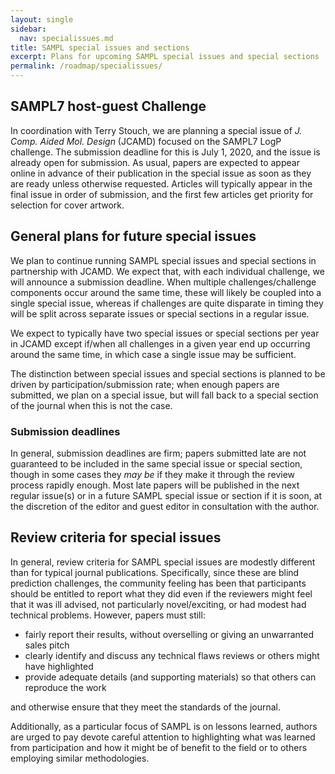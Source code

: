 ```yaml
---
layout: single
sidebar:
  nav: specialissues.md
title: SAMPL special issues and sections
excerpt: Plans for upcoming SAMPL special issues and special sections
permalink: /roadmap/specialissues/
---
```


## SAMPL7 host-guest Challenge

In coordination with Terry Stouch, we are planning a special issue of *J. Comp. Aided Mol. Design* (JCAMD) focused on the SAMPL7 LogP challenge.
The submission deadline for this is July 1, 2020, and the issue is already open for submission.
As usual, papers are expected to appear online in advance of their publication in the special issue as soon as they are ready unless otherwise requested.
Articles will typically appear in the final issue in order of submission, and the first few articles get priority for selection for cover artwork.

## General plans for future special issues

We plan to continue running SAMPL special issues and special sections in partnership with JCAMD. We expect that, with each individual challenge, we will announce a submission deadline.
When multiple challenges/challenge components occur around the same time, these will likely be coupled into a single special issue, whereas if challenges are quite disparate in timing they will be split across separate issues or special sections in a regular issue.

We expect to typically have two special issues or special sections per year in JCAMD except if/when all challenges in a given year end up occurring around the same time, in which case a single issue may be sufficient.

The distinction between special issues and special sections is planned to be driven by participation/submission rate; when enough papers are submitted, we plan on a special issue, but will fall back to a special section of the journal when this is not the case.

### Submission deadlines

In general, submission deadlines are firm; papers submitted late are not guaranteed to be included in the same special issue or special section, though in some cases they *may be* if they make it through the review process rapidly enough.
Most late papers will be published in the next regular issue(s) or in a future SAMPL special issue or section if it is soon, at the discretion of the editor and guest editor in consultation with the author.

## Review criteria for special issues

In general, review criteria for SAMPL special issues are modestly different than for typical journal publications. Specifically, since these are blind prediction challenges, the community feeling has been that participants should be entitled to report what they did even if the reviewers might feel that it was ill advised, not particularly novel/exciting, or had modest had technical problems. However, papers must still:
- fairly report their results, without overselling or giving an unwarranted sales pitch
- clearly identify and discuss any technical flaws reviews or others might have highlighted
- provide adequate details (and supporting materials) so that others can reproduce the work

and otherwise ensure that they meet the standards of the journal.

Additionally, as a particular focus of SAMPL is on lessons learned, authors are urged to pay devote careful attention to highlighting what was learned from participation and how it might be of benefit to the field or to others employing similar methodologies.
